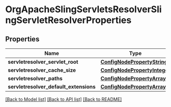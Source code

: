 # OrgApacheSlingServletsResolverSlingServletResolverProperties

## Properties
Name | Type | Description | Notes
------------ | ------------- | ------------- | -------------
**servletresolver_servlet_root** | [**ConfigNodePropertyString**](ConfigNodePropertyString.md) |  | [optional] 
**servletresolver_cache_size** | [**ConfigNodePropertyInteger**](ConfigNodePropertyInteger.md) |  | [optional] 
**servletresolver_paths** | [**ConfigNodePropertyArray**](ConfigNodePropertyArray.md) |  | [optional] 
**servletresolver_default_extensions** | [**ConfigNodePropertyArray**](ConfigNodePropertyArray.md) |  | [optional] 

[[Back to Model list]](../README.md#documentation-for-models) [[Back to API list]](../README.md#documentation-for-api-endpoints) [[Back to README]](../README.md)


